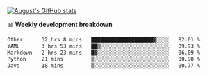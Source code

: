 
[![August's GitHub stats](https://github-readme-stats.vercel.app/api?username=zou-weidong&show_icons=true&theme=radical)](https://github.com/zou-weidong)


📊 **Weekly development breakdown**
<!--START_SECTION:waka-->

```txt
Other      32 hrs 8 mins   ████████████████████▓░░░░   82.01 %
YAML       3 hrs 53 mins   ██▒░░░░░░░░░░░░░░░░░░░░░░   09.93 %
Markdown   2 hrs 23 mins   █▓░░░░░░░░░░░░░░░░░░░░░░░   06.09 %
Python     21 mins         ▒░░░░░░░░░░░░░░░░░░░░░░░░   00.90 %
Java       18 mins         ▒░░░░░░░░░░░░░░░░░░░░░░░░   00.77 %
```

<!--END_SECTION:waka-->
